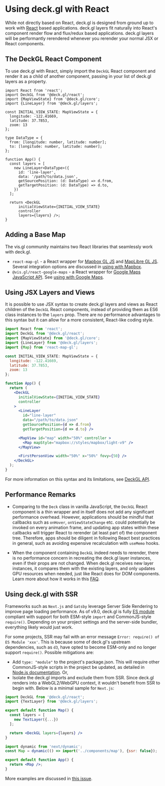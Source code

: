 # Using deck.gl with React

While not directly based on React, deck.gl is designed from ground up to work with [React](https://facebook.github.io/react/) based applications. deck.gl layers fit naturally into React's component render flow and flux/redux based applications. deck.gl layers will be performantly rerendered whenever you rerender your normal JSX or React components.


## The DeckGL React Component

To use deck.gl with React, simply import the `DeckGL` React component and render it as a child of another component, passing in your list of deck.gl layers as a property.

```tsx
import React from 'react';
import DeckGL from '@deck.gl/react';
import {MapViewState} from '@deck.gl/core';
import {LineLayer} from '@deck.gl/layers';

const INITIAL_VIEW_STATE: MapViewState = {
  longitude: -122.41669,
  latitude: 37.7853,
  zoom: 13
};

type DataType = {
  from: [longitude: number, latitude: number];
  to: [longitude: number, latitude: number];
};

function App() {
  const layers = [
    new LineLayer<DataType>({
      id: 'line-layer',
      data: '/path/to/data.json',
      getSourcePosition: (d: DataType) => d.from,
      getTargetPosition: (d: DataType) => d.to,
    })
  ];

  return <DeckGL
      initialViewState={INITIAL_VIEW_STATE}
      controller
      layers={layers} />;
}

```

## Adding a Base Map

The vis.gl community maintains two React libraries that seamlessly work with deck.gl.

- `react-map-gl` - a React wrapper for [Mapbox GL JS](https://docs.mapbox.com/mapbox-gl-js/guides) and [MapLibre GL JS](https://maplibre.org/maplibre-gl-js/docs/). Several integration options are discussed in [using with Mapbox](../developer-guide/base-maps/using-with-mapbox.md).
- `@vis.gl/react-google-maps` - a React wrapper for [Google Maps JavaScript API](https://developers.google.com/maps/documentation/javascript). See [using with Google Maps](../developer-guide/base-maps/using-with-google-maps.md).

## Using JSX Layers and Views

It is possible to use JSX syntax to create deck.gl layers and views as React children of the `DeckGL` React components, instead of providing them as ES6 class instances to the `layers` prop. There are no performance advantages to this syntax but it can allow for a more consistent, React-like coding style.

```jsx
import React from 'react';
import DeckGL from '@deck.gl/react';
import {MapViewState} from '@deck.gl/core';
import {LineLayer} from '@deck.gl/layers';
import {Map} from 'react-map-gl';

const INITIAL_VIEW_STATE: MapViewState = {
  longitude: -122.41669,
  latitude: 37.7853,
  zoom: 13
};

function App() {
  return (
    <DeckGL
      initialViewState={INITIAL_VIEW_STATE}
      controller
    >
      <LineLayer
        id="line-layer"
        data="/path/to/data.json"
        getSourcePosition={d => d.from}
        getTargetPosition={d => d.to} />

      <MapView id="map" width="50%" controller >
        <Map mapStyle="mapbox://styles/mapbox/light-v9" />
      </MapView>

      <FirstPersonView width="50%" x="50%" fovy={50} />
    </DeckGL>
  );
}
```

For more information on this syntax and its limitations, see [DeckGL API](../api-reference/react/deckgl.md).


## Performance Remarks

- Comparing to the `Deck` class in vanilla JavaScript, the `DeckGL` React component is a thin wrapper and in itself does not add any significant performance overhead. However, applications should be mindful that callbacks such as `onHover`, `onViewStateChange` etc. could potentially be invoked on every animation frame, and updating app states within these callbacks will trigger React to rerender (at least part of) the component tree. Therefore, apps should be diligent in following React best practices in general, such as avoiding expensive recalculation with `useMemo` hooks.

- When the component containing `DeckGL` indeed needs to rerender, there is no performance concern in recreating the deck.gl layer instances, even if their props are not changed. When deck.gl receives new layer instances, it compares them with the existing layers, and only updates GPU resources when needed, just like React does for DOM components. Learn more about how it works in this [FAQ](../developer-guide/using-layers.md#should-i-be-creating-new-layers-on-every-render).


## Using deck.gl with SSR

Frameworks such as `Next.js` and `Gatsby` leverage Server Side Rendering to improve page loading performance. As of v9.0, deck.gl is fully [ES module](https://nodejs.org/api/packages.html) compliant with support for both ESM-style `import` and CommonJS-style `require()`. Depending on your project settings and the server-side bundler, everything likely would just work.

For some projects, SSR may fail with an error message `Error: require() of ES Module 'xxx'`. This is because some of deck.gl's upstream dependencies, such as `d3`, have opted to become ESM-only and no longer support `require()`. Possible mitigations are:

- Add `type: "module"` to the project's package.json. This will require other CommonJS-style scripts in the project be updated, as detailed in [Node.js documentation](https://nodejs.org/api/esm.html#enabling). Or,
- Isolate the deck.gl imports and exclude them from SSR. Since deck.gl renders into a WebGL2/WebGPU context, it wouldn't benefit from SSR to begin with. Below is a minimal sample for `Next.js`:

```jsx title="/src/components/map.js"
import DeckGL from '@deck.gl/react';
import {TextLayer} from '@deck.gl/layers';

export default function Map() {
  const layers = [
    new TextLayer({...})
  ];

  return <DeckGL layers={layers} />
}
```

```jsx title="/src/pages/app.js"
import dynamic from 'next/dynamic';
const Map = dynamic(() => import('../components/map'), {ssr: false});

export default function App() {
  return <Map />;
}
```

More examples are discussed in [this issue](https://github.com/visgl/deck.gl/issues/7735).

